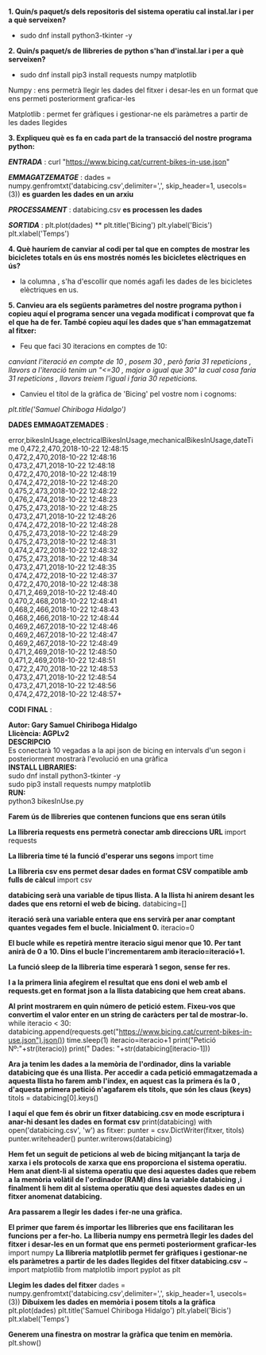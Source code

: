 **1. Quin/s paquet/s dels repositoris del sistema operatiu cal instal.lar i per a què serveixen?**

- sudo dnf install python3-tkinter -y

**2. Quin/s paquet/s de llibreries de python s'han d'instal.lar i per a què serveixen?**

- sudo dnf install pip3 install requests numpy matplotlib

Numpy : ens permetrà llegir les dades del fitxer i desar-les en un format que ens permeti posteriorment graficar-les

Matplotlib : permet fer gràfiques i gestionar-ne els paràmetres a partir de les dades llegides

**3. Expliqueu què es fa en cada part de la transacció del nostre programa python:**

**_ENTRADA_** : curl "https://www.bicing.cat/current-bikes-in-use.json"

**_EMMAGATZEMATGE_** : dades = numpy.genfromtxt('databicing.csv',delimiter=',', skip_header=1, usecols=(3)) **es guarden les dades en un arxiu**

**_PROCESSAMENT_** : databicing.csv	**es processen les dades**

**_SORTIDA_** : plt.plot(dades)	**
		plt.title('Bicing')
		plt.ylabel('Bicis')
		plt.xlabel('Temps')


**4. Què hauríem de canviar al codi per tal que en comptes de mostrar les bicicletes totals en ús ens mostrés només les bicicletes elèctriques en ús?**

- la columna , s'ha d'escollir que només agafi les dades de les bicicletes elèctriques en us.

**5. Canvieu ara els següents paràmetres del nostre programa python i copieu aquí el programa sencer una vegada modificat i comprovat que fa el que ha de fer. També copieu aquí les dades que s'han emmagatzemat al fitxer:**

- Feu que faci 30 iteracions en comptes de 10: 

*canviant l'iteració en compte de 10 , posem 30 , però faria 31 repeticions , llavors a l'iteració tenim un "<=30 , major o igual que 30" la cual cosa faria 31 repeticions , llavors treiem l'igual i faria 30 repeticions.*

- Canvieu el títol de la gràfica de 'Bicing' pel vostre nom i cognoms:

*plt.title('Samuel Chiriboga Hidalgo')*


**DADES EMMAGATZEMADES** : 

error,bikesInUsage,electricalBikesInUsage,mechanicalBikesInUsage,dateTime
0,472,2,470,2018-10-22 12:48:15  
0,472,2,470,2018-10-22 12:48:16  
0,473,2,471,2018-10-22 12:48:18  
0,472,2,470,2018-10-22 12:48:19  
0,474,2,472,2018-10-22 12:48:20  
0,475,2,473,2018-10-22 12:48:22  
0,476,2,474,2018-10-22 12:48:23  
0,475,2,473,2018-10-22 12:48:25  
0,473,2,471,2018-10-22 12:48:26  
0,474,2,472,2018-10-22 12:48:28  
0,475,2,473,2018-10-22 12:48:29  
0,475,2,473,2018-10-22 12:48:31  
0,474,2,472,2018-10-22 12:48:32  
0,475,2,473,2018-10-22 12:48:34  
0,473,2,471,2018-10-22 12:48:35  
0,474,2,472,2018-10-22 12:48:37  
0,472,2,470,2018-10-22 12:48:38  
0,471,2,469,2018-10-22 12:48:40  
0,470,2,468,2018-10-22 12:48:41  
0,468,2,466,2018-10-22 12:48:43  
0,468,2,466,2018-10-22 12:48:44  
0,469,2,467,2018-10-22 12:48:46  
0,469,2,467,2018-10-22 12:48:47  
0,469,2,467,2018-10-22 12:48:49  
0,471,2,469,2018-10-22 12:48:50  
0,471,2,469,2018-10-22 12:48:51  
0,472,2,470,2018-10-22 12:48:53  
0,473,2,471,2018-10-22 12:48:54  
0,473,2,471,2018-10-22 12:48:56  
0,474,2,472,2018-10-22 12:48:57+  


**CODI FINAL** : 


 **Autor: Gary Samuel Chiriboga Hidalgo**					 
 **Llicència: AGPLv2**                                                          
 **DESCRIPCIO**                                                                 
   Es conectarà 10 vegadas a la api json de bicing en intervals d'un segon 
   i posteriorment mostrarà l'evolució en una gràfica                       
 **INSTALL LIBRARIES:**                                                       
   sudo dnf install python3-tkinter -y                                      
   sudo pip3 install requests numpy matplotlib                              
 **RUN:**									      
   python3 bikesInUse.py                                                    



**Farem ús de llibreries que contenen funcions que ens seran útils**

**La llibreria requests ens permetrà conectar amb direccions URL**
import requests

**La llibreria time té la funció d'esperar uns segons**
import time

**La llibreria csv ens permet desar dades en format CSV compatible amb fulls de càlcul**
import csv

**databicing serà una variable de tipus llista. A la llista hi anirem desant les dades que ens retorni el web de bicing.**
databicing=[]

**iteració serà una variable entera que ens servirà per anar comptant quantes vegades fem el bucle. Inicialment 0.**
iteracio=0

**El bucle while es repetirà mentre iteracio sigui menor que 10. Per tant anirà de 0 a 10. Dins el bucle l'incrementarem amb iteracio=iteració+1.**

**La funció sleep de la llibreria time esperarà 1 segon, sense fer res.**

**I a la primera linia afegirem el resultat que ens doni el web amb el requests.get en format json a la llista databicing que hem creat abans.**

**Al print mostrarem en quin número de petició estem. Fixeu-vos que convertim el valor enter en un string de caràcters per tal de mostrar-lo.**
while iteracio < 30:
	databicing.append(requests.get("https://www.bicing.cat/current-bikes-in-use.json").json())
	time.sleep(1)
	iteracio=iteracio+1
	print("Petició Nº:"+str(iteracio))
	print("  Dades: "+str(databicing[iteracio-1]))

**Ara ja tenim les dades a la memòria de l'ordinador, dins la variable databicing que és una llista. Per accedir a cada petició emmagatzemada a aquesta llista ho farem amb l'índex, en aquest cas la primera és la 0 , d'aquesta primera petició n'agafarem els títols, que són les claus (keys)**
titols = databicing[0].keys()

**I aquí el que fem és obrir un fitxer databicing.csv en mode escriptura i anar-hi desant les dades en format csv**
print(databicing)
with open('databicing.csv', 'w') as fitxer:
    punter = csv.DictWriter(fitxer, titols)
    punter.writeheader()
    punter.writerows(databicing)

**Hem fet un seguit de peticions al web de bicing mitjançant la tarja de xarxa i els protocols de xarxa que ens proporciona el sistema operatiu.**
**Hem anat dient-li al sistema operatiu que desi aquestes dades que rebem a la memòria volàtil de l'ordinador (RAM) dins la variable databicing ,i finalment li hem dit al sistema operatiu que desi aquestes dades en un fitxer anomenat databicing.**

**Ara passarem a llegir les dades i fer-ne una gràfica.**

**El primer que farem és importar les llibreries que ens facilitaran les funcions per a fer-ho.**
**La lliberia numpy ens permetrà llegir les dades del fitxer i desar-les en un format que ens permeti posteriorment graficar-les**
import numpy
**La llibreria matplotlib permet fer gràfiques i gestionar-ne els paràmetres a partir de les dades llegides del fitxer databicing.csv**
~ import matplotlib
from matplotlib import pyplot as plt

**Llegim les dades del fitxer**
dades = numpy.genfromtxt('databicing.csv',delimiter=',', skip_header=1, usecols=(3))
**Dibuixem les dades en memòria i posem títols a la gràfica**
plt.plot(dades)
plt.title('Samuel Chiriboga Hidalgo')
plt.ylabel('Bicis')
plt.xlabel('Temps')

**Generem una finestra on mostrar la gràfica que tenim en memòria.**
plt.show()


